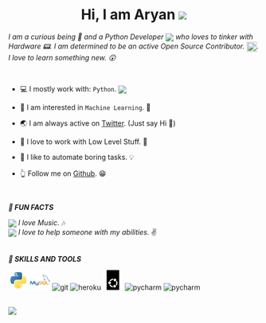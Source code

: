 <h1 align="center"> <b> Hi, I am Aryan</b> <img src="https://github.com/aaryanrr/aaryanrr/blob/main/wave.gif" width=30px></h1>

*I am a curious being 🤔 and a Python Developer <img src="https://upload.wikimedia.org/wikipedia/commons/thumb/c/c3/Python-logo-notext.svg/1200px-Python-logo-notext.svg.png" width="15" align=center> who loves to tinker with Hardware 📟. I am determined to be an active Open Source Contributor. <img src="https://cdn.dribbble.com/users/329931/screenshots/5794317/2019-01-06_10-13-15.2019-01-06_10_23_01.gif" width=20 height=20 align=center>. I love to learn something new. 😲*

<br>

- 💻 I mostly work with: `Python`. <img src="https://upload.wikimedia.org/wikipedia/commons/thumb/c/c3/Python-logo-notext.svg/1200px-Python-logo-notext.svg.png" width=15 align=center>
- 🤩 I am interested in `Machine Learning`. 🎰
- 🌏 I am always active on [Twitter](https://twitter.com/Aryann_nnn). (Just say Hi 👋)
- 🔧 I love to work with Low Level Stuff. 📴
- 🧰 I like to automate boring tasks. 💡
  
- 👆 Follow me on [Github](https://github.com/aaryanrr). 😁

<br>

<b><i> 📢 FUN FACTS </i></b>
<br>

<img src="https://media.giphy.com/media/l4FGDXzlX3p5U9zJS/giphy.gif" width="20" align=center> *I love Music*. 🎶 
<br>
<img src="https://media.giphy.com/media/l4FGDXzlX3p5U9zJS/giphy.gif" width="20" align=center> *I love to help someone with my abilities.* ✌
<br>
<br>

<b><i> 📑 SKILLS AND TOOLS </i> </b> <br>

<img src="https://raw.githubusercontent.com/devicons/devicon/master/icons/python/python-original.svg" alt="python" width="40" height="40"/>

<img src="https://raw.githubusercontent.com/devicons/devicon/master/icons/mysql/mysql-original-wordmark.svg" alt="mysql" width="40" height="40"/>

<img src="https://www.vectorlogo.zone/logos/git-scm/git-scm-icon.svg" alt="git" width="40" height="40"/>

<img src="https://www.vectorlogo.zone/logos/heroku/heroku-icon.svg" alt="heroku" width="40" height="40"/>

<img src="https://raw.githubusercontent.com/devicons/devicon/master/icons/ubuntu/ubuntu-plain.svg" alt="linux" width="40" height="40"/>

<img src="https://upload.wikimedia.org/wikipedia/commons/1/1d/PyCharm_Icon.svg" alt="pycharm"  width="40" height="40">

<img src="https://upload.wikimedia.org/wikipedia/commons/9/9a/Visual_Studio_Code_1.35_icon.svg" alt="pycharm"  width="40" height="40">

<br>
<br>

[![](https://img.shields.io/badge/Made%20With%20❤️%20By-aaryanrr-blue)](https://github.com/hastagAB)
